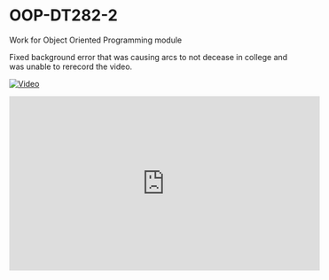 # OOP-DT282-2
Work for Object Oriented Programming module

Fixed background error that was causing arcs to not decease in college and was unable to rerecord the video.

[![Video](http://img.youtube.com/vi/9nEfDaF6bJI/0.jpg)](http://www.youtube.com/watch?v=9nEfDaF6bJI)

<iframe width="560" height="315" src="https://www.youtube.com/embed/9nEfDaF6bJI" frameborder="0" allowfullscreen></iframe>
